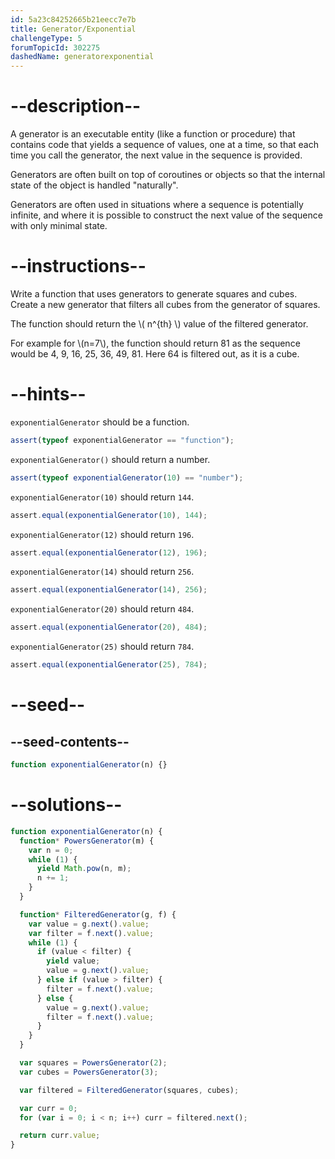 ```yaml
---
id: 5a23c84252665b21eecc7e7b
title: Generator/Exponential
challengeType: 5
forumTopicId: 302275
dashedName: generatorexponential
---
```


# --description--

A generator is an executable entity (like a function or procedure) that contains code that yields a sequence of values, one at a time, so that each time you call the generator, the next value in the sequence is provided.

Generators are often built on top of coroutines or objects so that the internal state of the object is handled "naturally".

Generators are often used in situations where a sequence is potentially infinite, and where it is possible to construct the next value of the sequence with only minimal state.

# --instructions--

Write a function that uses generators to generate squares and cubes. Create a new generator that filters all cubes from the generator of squares.

The function should return the \\( n^{th} \\) value of the filtered generator.

For example for \\(n=7\\), the function should return 81 as the sequence would be 4, 9, 16, 25, 36, 49, 81. Here 64 is filtered out, as it is a cube.

# --hints--

`exponentialGenerator` should be a function.

```js
assert(typeof exponentialGenerator == "function");
```

`exponentialGenerator()` should return a number.

```js
assert(typeof exponentialGenerator(10) == "number");
```

`exponentialGenerator(10)` should return `144`.

```js
assert.equal(exponentialGenerator(10), 144);
```

`exponentialGenerator(12)` should return `196`.

```js
assert.equal(exponentialGenerator(12), 196);
```

`exponentialGenerator(14)` should return `256`.

```js
assert.equal(exponentialGenerator(14), 256);
```

`exponentialGenerator(20)` should return `484`.

```js
assert.equal(exponentialGenerator(20), 484);
```

`exponentialGenerator(25)` should return `784`.

```js
assert.equal(exponentialGenerator(25), 784);
```

# --seed--

## --seed-contents--

```js
function exponentialGenerator(n) {}
```

# --solutions--

```js
function exponentialGenerator(n) {
  function* PowersGenerator(m) {
    var n = 0;
    while (1) {
      yield Math.pow(n, m);
      n += 1;
    }
  }

  function* FilteredGenerator(g, f) {
    var value = g.next().value;
    var filter = f.next().value;
    while (1) {
      if (value < filter) {
        yield value;
        value = g.next().value;
      } else if (value > filter) {
        filter = f.next().value;
      } else {
        value = g.next().value;
        filter = f.next().value;
      }
    }
  }

  var squares = PowersGenerator(2);
  var cubes = PowersGenerator(3);

  var filtered = FilteredGenerator(squares, cubes);

  var curr = 0;
  for (var i = 0; i < n; i++) curr = filtered.next();

  return curr.value;
}
```
